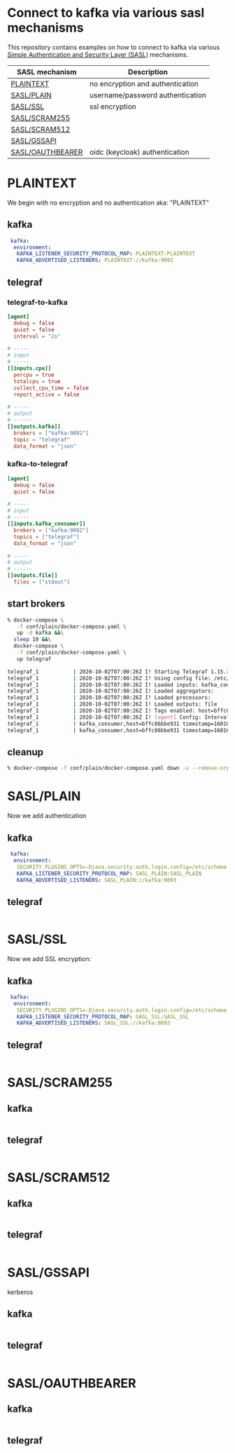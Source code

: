 # Connect to kafka via various sasl mechanisms
This repository contains examples on how to connect to kafka via various [Simple Authentication and Security Layer
(SASL)](https://en.wikipedia.org/wiki/Simple_Authentication_and_Security_Layer) mechanisms.

| SASL mechanism | Description |
| -- | -- |
| [PLAINTEXT](#PLAINTEXT) | no encryption and authentication |
| [SASL/PLAIN](#SASLPLAIN) | username/password authentication |
| [SASL/SSL](#SASLSSL) | ssl encryption |
| [SASL/SCRAM255](#SASLSCRAM255) | |
| [SASL/SCRAM512](#SASLSCRAM512) | |
| [SASL/GSSAPI](#SASLGSSAPI) | |
| [SASL/OAUTHBEARER](#SASLOAUTHBEARER) | oidc (keycloak) authentication |

# PLAINTEXT
We begin with no encryption and no authentication aka: "PLAINTEXT"

## kafka
```docker-compose.yml
 kafka:
  environment:
   KAFKA_LISTENER_SECURITY_PROTOCOL_MAP: PLAINTEXT:PLAINTEXT
   KAFKA_ADVERTISED_LISTENERS: PLAINTEXT://kafka:9092
```

## telegraf

### telegraf-to-kafka
```telegraf.conf
[agent]
  debug = false
  quiet = false
  interval = "2s"

# -----
# input
# -----
[[inputs.cpu]]
  percpu = true
  totalcpu = true
  collect_cpu_time = false
  report_active = false

# -----
# output
# ------
[[outputs.kafka]]
  brokers = ["kafka:9092"]
  topic = "telegraf"
  data_format = "json"
```

### kafka-to-telegraf
```telegraf.conf
[agent]
  debug = false
  quiet = false

# -----
# input
# -----
[[inputs.kafka_consumer]]
  brokers = ["kafka:9092"]
  topics = ["telegraf"]
  data_format = "json"

# -----
# output
# ------
[[outputs.file]]
  files = ["stdout"]
```

## start brokers
```bash
% docker-compose \
   -f conf/plain/docker-compose.yaml \
   up -d kafka &&\
  sleep 10 &&\
  docker-compose \
   -f conf/plain/docker-compose.yaml \
   up telegraf

telegraf_1           | 2020-10-02T07:00:26Z I! Starting Telegraf 1.15.3
telegraf_1           | 2020-10-02T07:00:26Z I! Using config file: /etc/telegraf/telegraf.conf
telegraf_1           | 2020-10-02T07:00:26Z I! Loaded inputs: kafka_consumer
telegraf_1           | 2020-10-02T07:00:26Z I! Loaded aggregators: 
telegraf_1           | 2020-10-02T07:00:26Z I! Loaded processors: 
telegraf_1           | 2020-10-02T07:00:26Z I! Loaded outputs: file
telegraf_1           | 2020-10-02T07:00:26Z I! Tags enabled: host=bffc86bbe931
telegraf_1           | 2020-10-02T07:00:26Z I! [agent] Config: Interval:10s, Quiet:false, Hostname:"bffc86bbe931", Flush Interval:10s
telegraf_1           | kafka_consumer,host=bffc86bbe931 timestamp=1601622032,fields_usage_iowait=0,fields_usage_softirq=0,fields_usage_guest_nice=0,fields_usage_irq=0,fields_usage_guest=0,fields_usage_user=0,fields_usage_nice=0,fields_usage_system=8.695652173784097,fields_usage_idle=91.30434782443646,fields_usage_steal=0 1601622040364040800
telegraf_1           | kafka_consumer,host=bffc86bbe931 timestamp=1601622032,fields_usage_system=4.761904761811956,fields_usage_guest=0,fields_usage_idle=95.23809523710531,fields_usage_user=0,fields_usage_iowait=0,fields_usage_steal=0,fields_usage_nice=0,fields_usage_softirq=0,fields_usage_guest_nice=0,fields_usage_irq=0 1601622040378406400
```
## cleanup 
```bash
% docker-compose -f conf/plain/docker-compose.yaml down -v --remove-orphans
```

# SASL/PLAIN
Now we add authentication

## kafka
```docker-compose.yml
 kafka:
  environment:
   SECURITY_PLUGINS_OPTS=-Djava.security.auth.login.config=/etc/schema-registry/kafka_client_jaas.conf
   KAFKA_LISTENER_SECURITY_PROTOCOL_MAP: SASL_PLAIN:SASL_PLAIN
   KAFKA_ADVERTISED_LISTENERS: SASL_PLAIN://kafka:9093
```

## telegraf
```telegraf.conf
```

# SASL/SSL
Now we add SSL encryption:

## kafka
```docker-compose.yml
 kafka:
  environment:
   SECURITY_PLUGINS_OPTS=-Djava.security.auth.login.config=/etc/schema-registry/kafka_client_jaas.conf
   KAFKA_LISTENER_SECURITY_PROTOCOL_MAP: SASL_SSL:SASL_SSL
   KAFKA_ADVERTISED_LISTENERS: SASL_SSL://kafka:9093
```

## telegraf
```telegraf.conf
```

# SASL/SCRAM255

## kafka
```docker-compose.yml
```

## telegraf
```telegraf.conf
```

# SASL/SCRAM512

## kafka
```docker-compose.yml
```

## telegraf
```telegraf.conf
```

# SASL/GSSAPI
kerberos

## kafka
```docker-compose.yml
```

## telegraf
```telegraf.conf
```

# SASL/OAUTHBEARER

## kafka
```docker-compose.yml
```

## telegraf
```telegraf.conf
```

